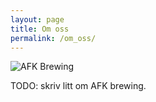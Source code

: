 ```yaml
---
layout: page
title: Om oss
permalink: /om_oss/
---
```


<img src="{{ site.baseurl }}assets/logo.png" title="AFK Brewing" class="profile">

TODO: skriv litt om AFK brewing.

